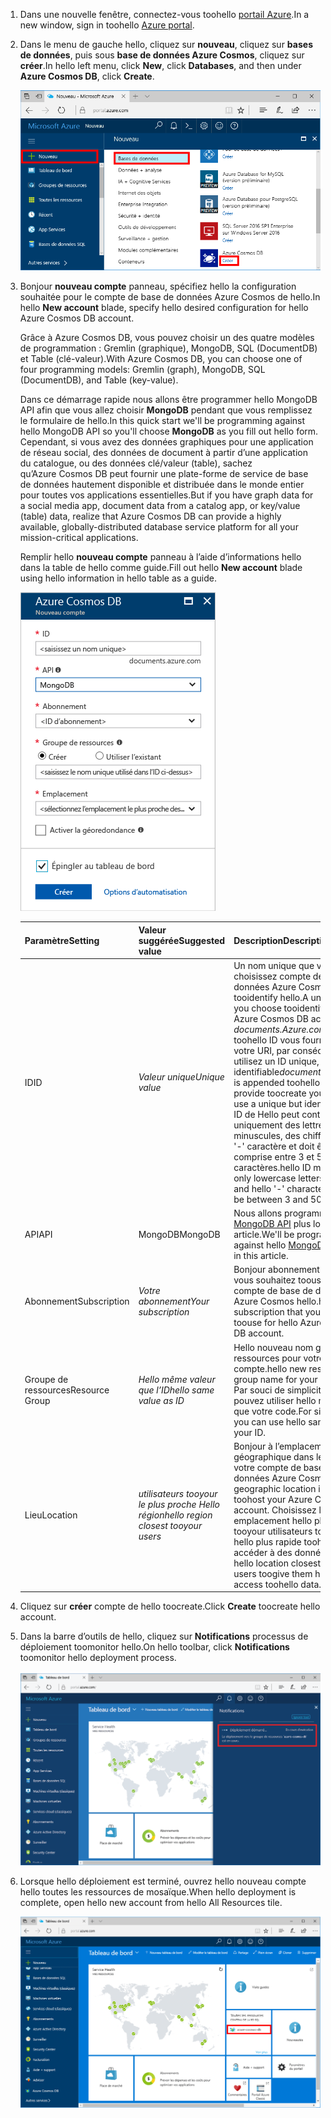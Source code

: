 1. <span data-ttu-id="b1ea6-101">Dans une nouvelle fenêtre, connectez-vous toohello [portail Azure](https://portal.azure.com/).</span><span class="sxs-lookup"><span data-stu-id="b1ea6-101">In a new window, sign in toohello [Azure portal](https://portal.azure.com/).</span></span>
2. <span data-ttu-id="b1ea6-102">Dans le menu de gauche hello, cliquez sur **nouveau**, cliquez sur **bases de données**, puis sous **base de données Azure Cosmos**, cliquez sur **créer**.</span><span class="sxs-lookup"><span data-stu-id="b1ea6-102">In hello left menu, click **New**, click **Databases**, and then under **Azure Cosmos DB**, click **Create**.</span></span>
   
   ![Capture d’écran de hello portail Azure, en mettant en surbrillance plus les Services et la base de données Azure Cosmos](./media/cosmos-db-create-dbaccount-mongodb/create-nosql-db-databases-json-tutorial-1.png)

3. <span data-ttu-id="b1ea6-104">Bonjour **nouveau compte** panneau, spécifiez hello la configuration souhaitée pour le compte de base de données Azure Cosmos de hello.</span><span class="sxs-lookup"><span data-stu-id="b1ea6-104">In hello **New account** blade, specify hello desired configuration for hello Azure Cosmos DB account.</span></span> 

    <span data-ttu-id="b1ea6-105">Grâce à Azure Cosmos DB, vous pouvez choisir un des quatre modèles de programmation : Gremlin (graphique), MongoDB, SQL (DocumentDB) et Table (clé-valeur).</span><span class="sxs-lookup"><span data-stu-id="b1ea6-105">With Azure Cosmos DB, you can choose one of four programming models: Gremlin (graph), MongoDB, SQL (DocumentDB), and Table (key-value).</span></span> 
       
    <span data-ttu-id="b1ea6-106">Dans ce démarrage rapide nous allons être programmer hello MongoDB API afin que vous allez choisir **MongoDB** pendant que vous remplissez le formulaire de hello.</span><span class="sxs-lookup"><span data-stu-id="b1ea6-106">In this quick start we'll be programming against hello MongoDB API so you'll choose **MongoDB** as you fill out hello form.</span></span> <span data-ttu-id="b1ea6-107">Cependant, si vous avez des données graphiques pour une application de réseau social, des données de document à partir d’une application du catalogue, ou des données clé/valeur (table), sachez qu’Azure Cosmos DB peut fournir une plate-forme de service de base de données hautement disponible et distribuée dans le monde entier pour toutes vos applications essentielles.</span><span class="sxs-lookup"><span data-stu-id="b1ea6-107">But if you have graph data for a social media app, document data from a catalog app, or key/value (table) data, realize that Azure Cosmos DB can provide a highly available, globally-distributed database service platform for all your mission-critical applications.</span></span>

    <span data-ttu-id="b1ea6-108">Remplir hello **nouveau compte** panneau à l’aide d’informations hello dans la table de hello comme guide.</span><span class="sxs-lookup"><span data-stu-id="b1ea6-108">Fill out hello **New account** blade using hello information in hello table as a guide.</span></span>
 
    ![Capture d’écran du Panneau de nouvelle base de données Azure Cosmos hello](./media/cosmos-db-create-dbaccount-mongodb/create-nosql-db-databases-json-tutorial-2.png)
   
    <span data-ttu-id="b1ea6-110">Paramètre</span><span class="sxs-lookup"><span data-stu-id="b1ea6-110">Setting</span></span>|<span data-ttu-id="b1ea6-111">Valeur suggérée</span><span class="sxs-lookup"><span data-stu-id="b1ea6-111">Suggested value</span></span>|<span data-ttu-id="b1ea6-112">Description</span><span class="sxs-lookup"><span data-stu-id="b1ea6-112">Description</span></span>
    ---|---|---
    <span data-ttu-id="b1ea6-113">ID</span><span class="sxs-lookup"><span data-stu-id="b1ea6-113">ID</span></span>|<span data-ttu-id="b1ea6-114">*Valeur unique*</span><span class="sxs-lookup"><span data-stu-id="b1ea6-114">*Unique value*</span></span>|<span data-ttu-id="b1ea6-115">Un nom unique que vous choisissez compte de base de données Azure Cosmos tooidentify hello.</span><span class="sxs-lookup"><span data-stu-id="b1ea6-115">A unique name you choose tooidentify hello Azure Cosmos DB account.</span></span> <span data-ttu-id="b1ea6-116">*documents.Azure.com* est ajouté toohello ID vous fournir toocreate votre URI, par conséquent, utilisez un ID unique, mais identifiable</span><span class="sxs-lookup"><span data-stu-id="b1ea6-116">*documents.azure.com* is appended toohello ID you provide toocreate your URI, so use a unique but identifiable ID.</span></span> <span data-ttu-id="b1ea6-117">ID de Hello peut contenir uniquement des lettres minuscules, des chiffres et hello '-' caractère et doit être comprise entre 3 et 50 caractères.</span><span class="sxs-lookup"><span data-stu-id="b1ea6-117">hello ID may contain only lowercase letters, numbers, and hello '-' character, and must be between 3 and 50 characters.</span></span>
    <span data-ttu-id="b1ea6-118">API</span><span class="sxs-lookup"><span data-stu-id="b1ea6-118">API</span></span>|<span data-ttu-id="b1ea6-119">MongoDB</span><span class="sxs-lookup"><span data-stu-id="b1ea6-119">MongoDB</span></span>|<span data-ttu-id="b1ea6-120">Nous allons programmer hello [MongoDB API](../articles/documentdb/documentdb-protocol-mongodb.md) plus loin dans cet article.</span><span class="sxs-lookup"><span data-stu-id="b1ea6-120">We'll be programming against hello [MongoDB API](../articles/documentdb/documentdb-protocol-mongodb.md) later in this article.</span></span>|
    <span data-ttu-id="b1ea6-121">Abonnement</span><span class="sxs-lookup"><span data-stu-id="b1ea6-121">Subscription</span></span>|<span data-ttu-id="b1ea6-122">*Votre abonnement*</span><span class="sxs-lookup"><span data-stu-id="b1ea6-122">*Your subscription*</span></span>|<span data-ttu-id="b1ea6-123">Bonjour abonnement Azure que vous souhaitez toouse pour le compte de base de données Azure Cosmos hello.</span><span class="sxs-lookup"><span data-stu-id="b1ea6-123">hello Azure subscription that you want toouse for hello Azure Cosmos DB account.</span></span> 
    <span data-ttu-id="b1ea6-124">Groupe de ressources</span><span class="sxs-lookup"><span data-stu-id="b1ea6-124">Resource Group</span></span>|<span data-ttu-id="b1ea6-125">*Hello même valeur que l’ID*</span><span class="sxs-lookup"><span data-stu-id="b1ea6-125">*hello same value as ID*</span></span>|<span data-ttu-id="b1ea6-126">Hello nouveau nom groupe de ressources pour votre compte.</span><span class="sxs-lookup"><span data-stu-id="b1ea6-126">hello new resource group name for your account.</span></span> <span data-ttu-id="b1ea6-127">Par souci de simplicité, vous pouvez utiliser hello même nom que votre code.</span><span class="sxs-lookup"><span data-stu-id="b1ea6-127">For simplicity, you can use hello same name as your ID.</span></span> 
    <span data-ttu-id="b1ea6-128">Lieu</span><span class="sxs-lookup"><span data-stu-id="b1ea6-128">Location</span></span>|<span data-ttu-id="b1ea6-129">*utilisateurs tooyour le plus proche Hello région*</span><span class="sxs-lookup"><span data-stu-id="b1ea6-129">*hello region closest tooyour users*</span></span>|<span data-ttu-id="b1ea6-130">Bonjour à l’emplacement géographique dans le toohost votre compte de base de données Azure Cosmos.</span><span class="sxs-lookup"><span data-stu-id="b1ea6-130">hello geographic location in which toohost your Azure Cosmos DB account.</span></span> <span data-ttu-id="b1ea6-131">Choisissez les emplacement hello plus proche tooyour utilisateurs toogive les hello plus rapide toohello accéder à des données.</span><span class="sxs-lookup"><span data-stu-id="b1ea6-131">Choose hello location closest tooyour users toogive them hello fastest access toohello data.</span></span>

4. <span data-ttu-id="b1ea6-132">Cliquez sur **créer** compte de hello toocreate.</span><span class="sxs-lookup"><span data-stu-id="b1ea6-132">Click **Create** toocreate hello account.</span></span>
5. <span data-ttu-id="b1ea6-133">Dans la barre d’outils de hello, cliquez sur **Notifications** processus de déploiement toomonitor hello.</span><span class="sxs-lookup"><span data-stu-id="b1ea6-133">On hello toolbar, click **Notifications** toomonitor hello deployment process.</span></span>

    ![Notification du début de déploiement](./media/cosmos-db-create-dbaccount-mongodb/azure-documentdb-nosql-notification.png)

6.  <span data-ttu-id="b1ea6-135">Lorsque hello déploiement est terminé, ouvrez hello nouveau compte hello toutes les ressources de mosaïque.</span><span class="sxs-lookup"><span data-stu-id="b1ea6-135">When hello deployment is complete, open hello new account from hello All Resources tile.</span></span> 

    ![Compte DocumentDB sur hello que toutes les ressources en mosaïque](./media/cosmos-db-create-dbaccount-mongodb/azure-documentdb-all-resources.png)
